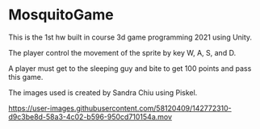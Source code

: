 # MosquitoGame

This is the 1st hw built in course 3d game programming 2021 using Unity.

The player control the movement of the sprite by key W, A, S, and D.

A player must get to the sleeping guy and bite to get 100 points and pass this game.

The images used is created by Sandra Chiu using Piskel.

https://user-images.githubusercontent.com/58120409/142772310-d9c3be8d-58a3-4c02-b596-950cd710154a.mov

